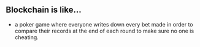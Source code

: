 ## Blockchain is like...

* a poker game where everyone writes down every bet made in order to compare their records  at the end of each round to make sure no one is cheating.
